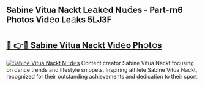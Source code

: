 ## Sabine Vitua Nackt Le𝚊k𝚎d N𝚞𝚍es - Part-rn6 Photos Vid𝚎o Le𝚊ks 5LJ3F

# <h2><a href="http://fb8488.evod.top/?m=Sabine+Vitua+Nackt">🔗 👉🔴 Sabine Vitua Nackt Vid𝚎o Ph𝚘t𝚘s</a></h2>

[![Sabine Vitua Nackt N𝚞d𝚎s](https://i.imgur.com/8V9OHl7.gif)](http://fb8488.evod.top/?m=Sabine+Vitua+Nackt)
Content creator Sabine Vitua Nackt focusing on dance trends and lifestyle snippets. Inspiring athlete Sabine Vitua Nackt, recognized for their outstanding achievements and dedication to their sport. 
